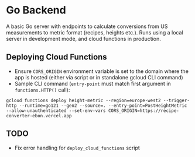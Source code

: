 # Go Backend

A basic Go server with endpoints to calculate conversions from US measurements to metric format (recipes, heights etc.). Runs using a local server in development mode, and cloud functions in production.

## Deploying Cloud Functions

- Ensure `CORS_ORIGIN` environment variable is set to the domain where the app is hosted (either via script or in standalone gcloud CLI command)
- Sample CLI command (`entry-point` must match first argument in `functions.HTTP()` call):

```
gcloud functions deploy height-metric --region=europe-west2 --trigger-http --runtime=go121 --gen2 --source=. --entry-point=PostHeightMetric --allow-unauthenticated --set-env-vars CORS_ORIGIN=https://recipe-converter-ebon.vercel.app
```

## TODO
- Fix error handling for `deploy_cloud_functions` script
